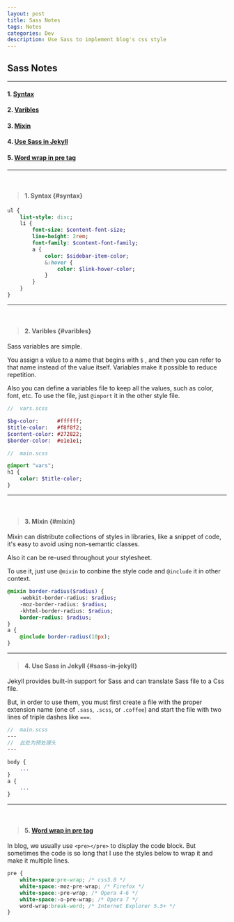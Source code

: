 ```yaml
---
layout: post
title: Sass Notes
tags: Notes
categories: Dev
description: Use Sass to implement blog's css style
---
```


## Sass Notes

---

#### 1. [Syntax](#syntax)
#### 2. [Varibles](#varibles)
#### 3. [Mixin](#mixin)
#### 4. [Use Sass in Jekyll](#sass-in-jekyll)
#### 5. [Word wrap in pre tag](#)

---

<br>

> #### 1. Syntax {#syntax}

```sass
ul {
    list-style: disc;
    li {
        font-size: $content-font-size;
        line-height: 2rem;
        font-family: $content-font-family;
        a {
            color: $sidebar-item-color;
            &:hover {
                color: $link-hover-color;
            }
        }
    }
}
```

---

<br>

> #### 2. Varibles {#varibles}

Sass variables are simple. 

You assign a value to a name that begins with `$` , and then you can refer to that name instead of the value itself. Variables make it possible to reduce repetition. 

Also you can define a variables file to keep all the values, such as color, font, etc. To use the file, just `@import` it in the other style file.

```sass
//  vars.scss

$bg-color:      #ffffff;
$title-color:   #f8f8f2;
$content-color:	#272822;
$border-color:	#e1e1e1;  
```

```sass
//  main.scss

@import "vars";
h1 {
    color: $title-color;
}
```

---

<br>

> #### 3. Mixin {#mixin}

Mixin can distribute collections of styles in libraries, like a snippet of code, it's easy to avoid using non-semantic classes. 

Also it can be re-used throughout your stylesheet. 

To use it, just use `@mixin` to conbine the style code and `@include` it in other context.

```sass
@mixin border-radius($radius) {
    -webkit-border-radius: $radius;
    -moz-border-radius: $radius;
    -khtml-border-radius: $radius;
    border-radius: $radius; 
}
a {
    @include border-radius(10px);
}
```

---

> #### 4. Use Sass in Jekyll {#sass-in-jekyll}

Jekyll provides built-in support for Sass and can translate Sass file to a Css file. 

But, in order to use them, you must first create a file with the proper extension name (one of `.sass`, `.scss`, or `.coffee`) and start the file with two lines of triple dashes like `===`.

```sass
//  main.scss
---
//  此处为预处理头
---

body {
    ...
}
a {
    ...
}
```

---

<br>

> #### 5. [Word wrap in pre tag](#)

In blog, we usually use `<pre></pre>` to display the code block. But sometimes the code is so long that I use the styles below to wrap it and make it multiple lines.

```scss
pre {
    white-space:pre-wrap; /* css3.0 */
    white-space:-moz-pre-wrap; /* Firefox */
    white-space:-pre-wrap; /* Opera 4-6 */
    white-space:-o-pre-wrap; /* Opera 7 */
    word-wrap:break-word; /* Internet Explorer 5.5+ */
}
```






